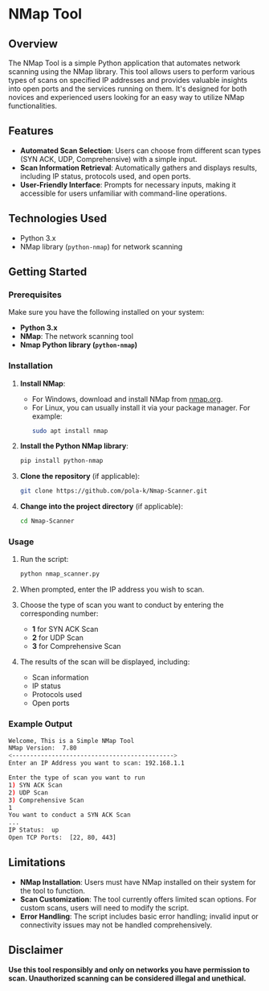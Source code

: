 # NMap Tool

## Overview
The NMap Tool is a simple Python application that automates network scanning using the NMap library. This tool allows users to perform various types of scans on specified IP addresses and provides valuable insights into open ports and the services running on them. It's designed for both novices and experienced users looking for an easy way to utilize NMap functionalities.

## Features
- **Automated Scan Selection**: Users can choose from different scan types (SYN ACK, UDP, Comprehensive) with a simple input.
- **Scan Information Retrieval**: Automatically gathers and displays results, including IP status, protocols used, and open ports.
- **User-Friendly Interface**: Prompts for necessary inputs, making it accessible for users unfamiliar with command-line operations.

## Technologies Used
- Python 3.x
- NMap library (`python-nmap`) for network scanning

## Getting Started

### Prerequisites
Make sure you have the following installed on your system:
- **Python 3.x**
- **NMap**: The network scanning tool
- **Nmap Python library (`python-nmap`)**

### Installation
1. **Install NMap**:
   - For Windows, download and install NMap from [nmap.org](https://nmap.org/download.html).
   - For Linux, you can usually install it via your package manager. For example:
     ```bash
     sudo apt install nmap
     ```

2. **Install the Python NMap library**:
   ```bash
   pip install python-nmap
   ```

3. **Clone the repository** (if applicable):
   ```bash
   git clone https://github.com/pola-k/Nmap-Scanner.git
   ```

4. **Change into the project directory** (if applicable):
   ```bash
   cd Nmap-Scanner
   ```

### Usage
1. Run the script:
   ```bash
   python nmap_scanner.py
   ```

2. When prompted, enter the IP address you wish to scan.

3. Choose the type of scan you want to conduct by entering the corresponding number:
   - **1** for SYN ACK Scan
   - **2** for UDP Scan
   - **3** for Comprehensive Scan

4. The results of the scan will be displayed, including:
   - Scan information
   - IP status
   - Protocols used
   - Open ports

### Example Output
```bash
Welcome, This is a Simple NMap Tool
NMap Version:  7.80
<--------------------------------------------->
Enter an IP Address you want to scan: 192.168.1.1

Enter the type of scan you want to run
1) SYN ACK Scan
2) UDP Scan
3) Comprehensive Scan
1
You want to conduct a SYN ACK Scan
...
IP Status:  up
Open TCP Ports:  [22, 80, 443]
```

## Limitations
- **NMap Installation**: Users must have NMap installed on their system for the tool to function.
- **Scan Customization**: The tool currently offers limited scan options. For custom scans, users will need to modify the script.
- **Error Handling**: The script includes basic error handling; invalid input or connectivity issues may not be handled comprehensively.

## Disclaimer
**Use this tool responsibly and only on networks you have permission to scan. Unauthorized scanning can be considered illegal and unethical.**
